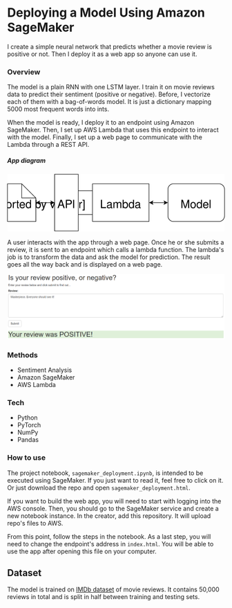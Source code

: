 # Deploying a Model Using Amazon SageMaker

I create a simple neural network that predicts whether a movie review is positive or not. Then I deploy it as a web app so anyone can use it.

### Overview

The model is a plain RNN with one LSTM layer. I train it on movie reviews data to predict their sentiment (positive or negative). Before, I vectorize each of them with a bag-of-words model. It is just a dictionary mapping 5000 most frequent words into ints.

When the model is ready, I deploy it to an endpoint using Amazon SageMaker. Then, I set up AWS Lambda that uses this endpoint to interact with the model. Finally, I set up a web page to communicate with the Lambda through a REST API.

##### App diagram

<img src="images/web_app_diagram.svg">

A user interacts with the app through a web page. Once he or she submits a review, it is sent to an endpoint which calls a lambda function. The lambda's job is to transform the data and ask the model for prediction. The result goes all the way back and is displayed on a web page.

<img src="images/web_app_example.png">

### Methods

* Sentiment Analysis
* Amazon SageMaker
* AWS Lambda

### Tech

* Python
* PyTorch
* NumPy
* Pandas

### How to use

The project notebook, `sagemaker_deployment.ipynb`, is intended to be executed using SageMaker. If you just want to read it, feel free to click on it. Or just download the repo and open `sagemaker_deployment.html`.

If you want to build the web app, you will need to start with logging into the AWS console. Then, you should go to the SageMaker service and create a new notebook instance. In the creator, add this repository. It will upload repo's files to AWS.

From this point, follow the steps in the notebook. As a last step, you will need to change the endpoint's address in `index.html`. You will be able to use the app after opening this file on your computer.

## Dataset

The model is trained on [IMDb dataset](http://ai.stanford.edu/~amaas/data/sentiment/) of movie reviews. It contains 50,000 reviews in total and is split in half between training and testing sets.
